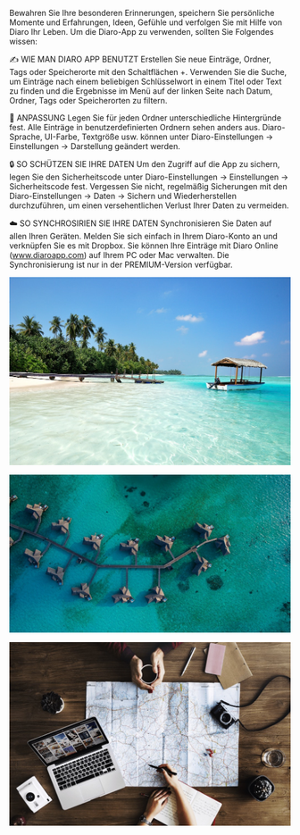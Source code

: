 Bewahren Sie Ihre besonderen Erinnerungen, speichern Sie persönliche Momente und Erfahrungen, Ideen, Gefühle und verfolgen Sie mit Hilfe von Diaro Ihr Leben. 
Um die Diaro-App zu verwenden, sollten Sie Folgendes wissen: 

✍ WIE MAN DIARO APP BENUTZT 
Erstellen Sie neue Einträge, Ordner, Tags oder Speicherorte mit den Schaltflächen +. 
Verwenden Sie die Suche, um Einträge nach einem beliebigen Schlüsselwort in einem Titel oder Text zu finden und die Ergebnisse im Menü auf der linken Seite nach Datum, Ordner, Tags oder Speicherorten zu filtern. 

🎨 ANPASSUNG 
Legen Sie für jeden Ordner unterschiedliche Hintergründe fest. 
Alle Einträge in benutzerdefinierten Ordnern sehen anders aus. 
Diaro-Sprache, UI-Farbe, Textgröße usw. können unter Diaro-Einstellungen -> Einstellungen -> Darstellung geändert werden. 

🔒 SO SCHÜTZEN SIE IHRE DATEN 
Um den Zugriff auf die App zu sichern, legen Sie den Sicherheitscode unter Diaro-Einstellungen -> Einstellungen -> Sicherheitscode fest. 
Vergessen Sie nicht, regelmäßig Sicherungen mit den Diaro-Einstellungen -> Daten -> Sichern und Wiederherstellen durchzuführen, um einen versehentlichen Verlust Ihrer Daten zu vermeiden. 

☁️ SO SYNCHROSIRIEN SIE IHRE DATEN 
Synchronisieren Sie Daten auf allen Ihren Geräten. Melden Sie sich einfach in Ihrem Diaro-Konto an und verknüpfen Sie es mit Dropbox. 
Sie können Ihre Einträge mit Diaro Online (www.diaroapp.com) auf Ihrem PC oder Mac verwalten. 
Die Synchronisierung ist nur in der PREMIUM-Version verfügbar.

![entry_demo_image1.jpg](./entry_demo_image1.jpg)

![entry_demo_image2.jpg](./entry_demo_image2.jpg)

![entry_demo_image3.jpg](./entry_demo_image3.jpg)